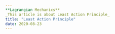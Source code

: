 ```yaml
---
**Lagrangian Mechanics**
_This article is about Least Action Principle_
title: "Least Action Principle"
date: 2020-08-23
---
```

